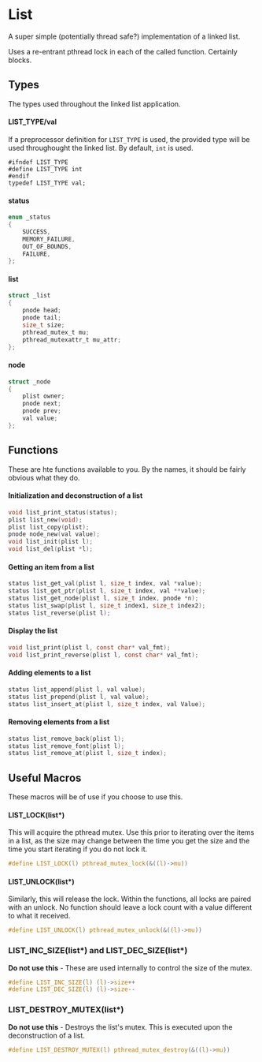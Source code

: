 # List
A super simple (potentially thread safe?) implementation of a linked list.

Uses a re-entrant pthread lock in each of the called function. Certainly blocks.

## Types

The types used throughout the linked list application.


#### LIST_TYPE/val

If a preprocessor definition for `LIST_TYPE` is used, the provided type will be used throughought the linked list. By default, `int` is used.
```
#ifndef LIST_TYPE
#define LIST_TYPE int
#endif
typedef LIST_TYPE val;
```

#### status
```c
enum _status
{
    SUCCESS,
    MEMORY_FAILURE,
    OUT_OF_BOUNDS,
    FAILURE,
};
```
#### list
```c
struct _list
{
    pnode head;
    pnode tail;
    size_t size;
    pthread_mutex_t mu;
    pthread_mutexattr_t mu_attr;
};
```
#### node
```c
struct _node
{
    plist owner;
    pnode next;
    pnode prev;
    val value;
};
```

## Functions

These are hte functions available to you. By the names, it should be fairly obvious what they do.

#### Initialization and deconstruction of a list
```c
void list_print_status(status);
plist list_new(void);
plist list_copy(plist);
pnode node_new(val value);
void list_init(plist l);
void list_del(plist *l);
```
#### Getting an item from a list
```c
status list_get_val(plist l, size_t index, val *value);
status list_get_ptr(plist l, size_t index, val **value);
status list_get_node(plist l, size_t index, pnode *n);
status list_swap(plist l, size_t index1, size_t index2);
status list_reverse(plist l);
```
#### Display the list
```c
void list_print(plist l, const char* val_fmt);
void list_print_reverse(plist l, const char* val_fmt);
```
#### Adding elements to a list
```c
status list_append(plist l, val value);
status list_prepend(plist l, val value);
status list_insert_at(plist l, size_t index, val Value);
```
#### Removing elements from a list
```c
status list_remove_back(plist l);
status list_remove_font(plist l);
status list_remove_at(plist l, size_t index);
```
## Useful Macros
These macros will be of use if you choose to use this.
#### LIST_LOCK(list\*)
This will acquire the pthread mutex. Use this prior to iterating over the items in a list, as the size may change between the time you get the size and the time you start iterating if you do not lock it.
```c
#define LIST_LOCK(l) pthread_mutex_lock(&((l)->mu))
```
#### LIST_UNLOCK(list\*)
Similarly, this will release the lock. Within the functions, all locks are paired with an unlock. No function should leave a lock count with a value different to what it received.
```c
#define LIST_UNLOCK(l) pthread_mutex_unlock(&((l)->mu))
```
### LIST_INC_SIZE(list\*) and LIST_DEC_SIZE(list\*)
**Do not use this** - These are used internally to control the size of the mutex.
```c
#define LIST_INC_SIZE(l) (l)->size++
#define LIST_DEC_SIZE(l) (l)->size--
```
### LIST_DESTROY_MUTEX(list\*)
**Do not use this** - Destroys the list's mutex. This is executed upon the deconstruction of a list.
```c
#define LIST_DESTROY_MUTEX(l) pthread_mutex_destroy(&((l)->mu))
```
